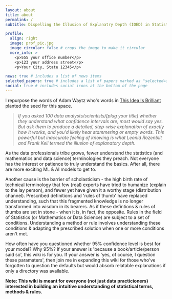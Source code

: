 ```yaml
---
layout: about
title: about
permalink: /
subtitle: Dispelling the Illusion of Explanatry Depth (IOED) in Statistics

profile:
  align: right
  image: prof_pic.jpg
  image_circular: false # crops the image to make it circular
  more_info: >
    <p>555 your office number</p>
    <p>123 your address street</p>
    <p>Your City, State 12345</p>

news: true # includes a list of news items
selected_papers: true # includes a list of papers marked as "selected={true}"
social: true # includes social icons at the bottom of the page
---
```


I repurpose the words of Adam Waytz who's words in [This Idea Is Brilliant](https://www.edge.org/conversation/john_brockman-this-idea-is-brilliant) planted the seed for this space.
> *If you asked 100 data analysts/scientists/[plug your title] whether they understand what confidence intervals are, most would say yes. But ask them to produce a detailed, step-wise explanation of exactly how it works, and you'd likely hear stammering or empty words. This powerful but inaccurate feeling of knowing is what Leonid Rozenblit and Frank Keil termed the illusion of explanatory depth.*

As the data professionals tribe grows, fewer understand the statistics (and mathematics and data science) terminologies they preach. Not everyone has the interest or patience to truly understand the basics. After all, there are more exciting ML & AI models to get to.

Another cause is the barrier of scholasticism - the high birth rate of technical terminology that few (real) experts have tried to humanize (explain to the lay person), and fewer yet have given it a worthy stage (distribution channel). Prescribed definitions and 'rules of thumb' have replaced understanding, such that this fragmented knowledge is no longer transformed into wisdom in its bearers. As if these defintions & rules of thumbs are set in stone - when it is, in fact, the opposite. Rules in the field of Statistics (or Mathematics or Data Science) are subject to a set of conditions. Understanding a method or rule involves understanding these conditions & adapting the prescribed solution when one or more conditions aren't met. 

How often have you questioned whether 95% confidence level is best for your model? Why 95%? If your answer is 'because a book/article/person said so', this wiki is for you. If your answer is 'yes, of course, I question these paramaters', then join me in expanding this wiki for those who've forgotten to question the defaults but would absorb relatable explanations if only a directory was available.

**Note: This wiki is meant for everyone (not just data practicioners) interested in building an intuitive understanding of statistical terms, methods & rules.**

<!-- frontmatter section commented out
subtitle: <a href='#'>Affiliations</a>. Address. Contacts. Motto. Etc.
 -->
